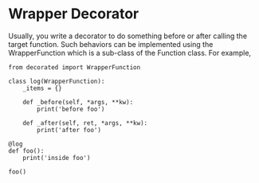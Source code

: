 # Wrapper Decorator

Usually, you write a decorator to do something before or after calling the target function.
Such behaviors can be implemented using the WrapperFunction which is a sub-class of the Function class.
For example,

	from decorated import WrapperFunction
	
	class log(WrapperFunction):
	    _items = {}
	        
	    def _before(self, *args, **kw):
	        print('before foo')
	    
	    def _after(self, ret, *args, **kw):
	        print('after foo')
	
	@log
	def foo():
	    print('inside foo')
	
	foo()
